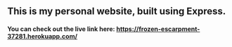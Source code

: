 ## This is my personal website, built using Express.

#### You can check out the live link here: <https://frozen-escarpment-37281.herokuapp.com/>
